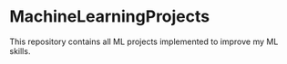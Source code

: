 # MachineLearningProjects
This repository contains all ML projects implemented to improve my ML skills.
